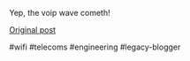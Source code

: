 <!--
date: '2007-03-12'
published: true
slug: 2007-03-google-trends-fring_12
time_to_read: 5
title: 'Google Trends: fring'
-->

Yep, the voip wave cometh!

[Original post](https://ysfk.blogspot.com/2007/03/google-trends-fring_12.html)

#wifi #telecoms #engineering #legacy-blogger 